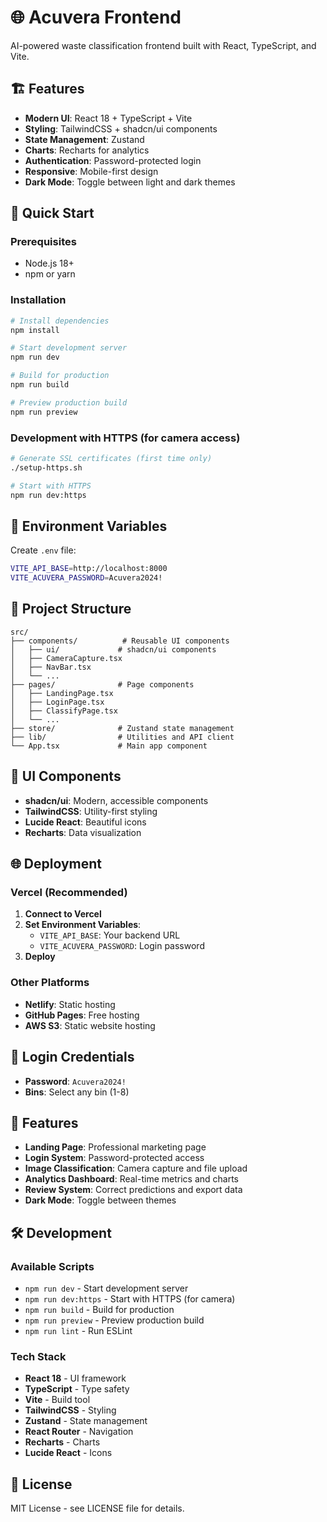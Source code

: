 # 🌐 Acuvera Frontend

AI-powered waste classification frontend built with React, TypeScript, and Vite.

## 🏗️ Features

- **Modern UI**: React 18 + TypeScript + Vite
- **Styling**: TailwindCSS + shadcn/ui components
- **State Management**: Zustand
- **Charts**: Recharts for analytics
- **Authentication**: Password-protected login
- **Responsive**: Mobile-first design
- **Dark Mode**: Toggle between light and dark themes

## 🚀 Quick Start

### Prerequisites
- Node.js 18+
- npm or yarn

### Installation

```bash
# Install dependencies
npm install

# Start development server
npm run dev

# Build for production
npm run build

# Preview production build
npm run preview
```

### Development with HTTPS (for camera access)

```bash
# Generate SSL certificates (first time only)
./setup-https.sh

# Start with HTTPS
npm run dev:https
```

## 🔧 Environment Variables

Create `.env` file:

```bash
VITE_API_BASE=http://localhost:8000
VITE_ACUVERA_PASSWORD=Acuvera2024!
```

## 📁 Project Structure

```
src/
├── components/          # Reusable UI components
│   ├── ui/             # shadcn/ui components
│   ├── CameraCapture.tsx
│   ├── NavBar.tsx
│   └── ...
├── pages/              # Page components
│   ├── LandingPage.tsx
│   ├── LoginPage.tsx
│   ├── ClassifyPage.tsx
│   └── ...
├── store/              # Zustand state management
├── lib/                # Utilities and API client
└── App.tsx             # Main app component
```

## 🎨 UI Components

- **shadcn/ui**: Modern, accessible components
- **TailwindCSS**: Utility-first styling
- **Lucide React**: Beautiful icons
- **Recharts**: Data visualization

## 🌐 Deployment

### Vercel (Recommended)

1. **Connect to Vercel**
2. **Set Environment Variables**:
   - `VITE_API_BASE`: Your backend URL
   - `VITE_ACUVERA_PASSWORD`: Login password
3. **Deploy**

### Other Platforms

- **Netlify**: Static hosting
- **GitHub Pages**: Free hosting
- **AWS S3**: Static website hosting

## 🔑 Login Credentials

- **Password**: `Acuvera2024!`
- **Bins**: Select any bin (1-8)

## 📱 Features

- **Landing Page**: Professional marketing page
- **Login System**: Password-protected access
- **Image Classification**: Camera capture and file upload
- **Analytics Dashboard**: Real-time metrics and charts
- **Review System**: Correct predictions and export data
- **Dark Mode**: Toggle between themes

## 🛠️ Development

### Available Scripts

- `npm run dev` - Start development server
- `npm run dev:https` - Start with HTTPS (for camera)
- `npm run build` - Build for production
- `npm run preview` - Preview production build
- `npm run lint` - Run ESLint

### Tech Stack

- **React 18** - UI framework
- **TypeScript** - Type safety
- **Vite** - Build tool
- **TailwindCSS** - Styling
- **Zustand** - State management
- **React Router** - Navigation
- **Recharts** - Charts
- **Lucide React** - Icons

## 📝 License

MIT License - see LICENSE file for details.